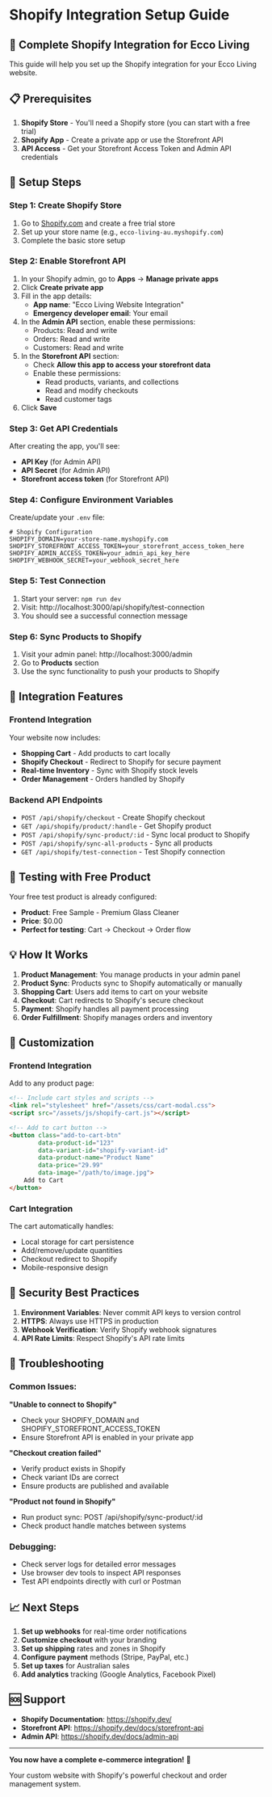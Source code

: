 # Shopify Integration Setup Guide

## 🛒 Complete Shopify Integration for Ecco Living

This guide will help you set up the Shopify integration for your Ecco Living website.

## 📋 Prerequisites

1. **Shopify Store** - You'll need a Shopify store (you can start with a free trial)
2. **Shopify App** - Create a private app or use the Storefront API
3. **API Access** - Get your Storefront Access Token and Admin API credentials

## 🚀 Setup Steps

### Step 1: Create Shopify Store
1. Go to [Shopify.com](https://shopify.com) and create a free trial store
2. Set up your store name (e.g., `ecco-living-au.myshopify.com`)
3. Complete the basic store setup

### Step 2: Enable Storefront API
1. In your Shopify admin, go to **Apps** → **Manage private apps**
2. Click **Create private app**
3. Fill in the app details:
   - **App name**: "Ecco Living Website Integration"
   - **Emergency developer email**: Your email
4. In the **Admin API** section, enable these permissions:
   - Products: Read and write
   - Orders: Read and write
   - Customers: Read and write
5. In the **Storefront API** section:
   - Check **Allow this app to access your storefront data**
   - Enable these permissions:
     - Read products, variants, and collections
     - Read and modify checkouts
     - Read customer tags
6. Click **Save**

### Step 3: Get API Credentials
After creating the app, you'll see:
- **API Key** (for Admin API)
- **API Secret** (for Admin API) 
- **Storefront access token** (for Storefront API)

### Step 4: Configure Environment Variables
Create/update your `.env` file:

```env
# Shopify Configuration
SHOPIFY_DOMAIN=your-store-name.myshopify.com
SHOPIFY_STOREFRONT_ACCESS_TOKEN=your_storefront_access_token_here
SHOPIFY_ADMIN_ACCESS_TOKEN=your_admin_api_key_here
SHOPIFY_WEBHOOK_SECRET=your_webhook_secret_here
```

### Step 5: Test Connection
1. Start your server: `npm run dev`
2. Visit: http://localhost:3000/api/shopify/test-connection
3. You should see a successful connection message

### Step 6: Sync Products to Shopify
1. Visit your admin panel: http://localhost:3000/admin
2. Go to **Products** section
3. Use the sync functionality to push your products to Shopify

## 🔧 Integration Features

### Frontend Integration
Your website now includes:
- **Shopping Cart** - Add products to cart locally
- **Shopify Checkout** - Redirect to Shopify for secure payment
- **Real-time Inventory** - Sync with Shopify stock levels
- **Order Management** - Orders handled by Shopify

### Backend API Endpoints
- `POST /api/shopify/checkout` - Create Shopify checkout
- `GET /api/shopify/product/:handle` - Get Shopify product
- `POST /api/shopify/sync-product/:id` - Sync local product to Shopify
- `POST /api/shopify/sync-all-products` - Sync all products
- `GET /api/shopify/test-connection` - Test Shopify connection

## 🧪 Testing with Free Product

Your free test product is already configured:
- **Product**: Free Sample - Premium Glass Cleaner
- **Price**: $0.00
- **Perfect for testing**: Cart → Checkout → Order flow

## 💡 How It Works

1. **Product Management**: You manage products in your admin panel
2. **Product Sync**: Products sync to Shopify automatically or manually
3. **Shopping Cart**: Users add items to cart on your website
4. **Checkout**: Cart redirects to Shopify's secure checkout
5. **Payment**: Shopify handles all payment processing
6. **Order Fulfillment**: Shopify manages orders and inventory

## 🎨 Customization

### Frontend Integration
Add to any product page:
```html
<!-- Include cart styles and scripts -->
<link rel="stylesheet" href="/assets/css/cart-modal.css">
<script src="/assets/js/shopify-cart.js"></script>

<!-- Add to cart button -->
<button class="add-to-cart-btn" 
        data-product-id="123"
        data-variant-id="shopify-variant-id"
        data-product-name="Product Name"
        data-price="29.99"
        data-image="/path/to/image.jpg">
    Add to Cart
</button>
```

### Cart Integration
The cart automatically handles:
- Local storage for cart persistence
- Add/remove/update quantities
- Checkout redirect to Shopify
- Mobile-responsive design

## 🔐 Security Best Practices

1. **Environment Variables**: Never commit API keys to version control
2. **HTTPS**: Always use HTTPS in production
3. **Webhook Verification**: Verify Shopify webhook signatures
4. **API Rate Limits**: Respect Shopify's API rate limits

## 🐛 Troubleshooting

### Common Issues:

**"Unable to connect to Shopify"**
- Check your SHOPIFY_DOMAIN and SHOPIFY_STOREFRONT_ACCESS_TOKEN
- Ensure Storefront API is enabled in your private app

**"Checkout creation failed"**
- Verify product exists in Shopify
- Check variant IDs are correct
- Ensure products are published and available

**"Product not found in Shopify"**
- Run product sync: POST /api/shopify/sync-product/:id
- Check product handle matches between systems

### Debugging:
- Check server logs for detailed error messages
- Use browser dev tools to inspect API responses
- Test API endpoints directly with curl or Postman

## 📈 Next Steps

1. **Set up webhooks** for real-time order notifications
2. **Customize checkout** with your branding
3. **Set up shipping** rates and zones in Shopify
4. **Configure payment** methods (Stripe, PayPal, etc.)
5. **Set up taxes** for Australian sales
6. **Add analytics** tracking (Google Analytics, Facebook Pixel)

## 🆘 Support

- **Shopify Documentation**: https://shopify.dev/
- **Storefront API**: https://shopify.dev/docs/storefront-api
- **Admin API**: https://shopify.dev/docs/admin-api

---

**You now have a complete e-commerce integration!** 🎉

Your custom website with Shopify's powerful checkout and order management system.